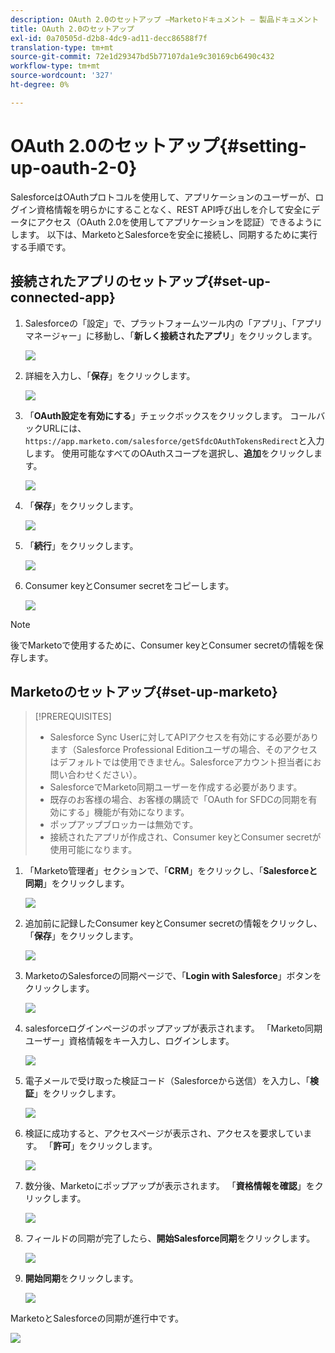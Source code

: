 ```yaml
---
description: OAuth 2.0のセットアップ —Marketoドキュメント — 製品ドキュメント
title: OAuth 2.0のセットアップ
exl-id: 0a70505d-d2b8-4dc9-ad11-decc86588f7f
translation-type: tm+mt
source-git-commit: 72e1d29347bd5b77107da1e9c30169cb6490c432
workflow-type: tm+mt
source-wordcount: '327'
ht-degree: 0%

---
```


# OAuth 2.0のセットアップ{#setting-up-oauth-2-0}

SalesforceはOAuthプロトコルを使用して、アプリケーションのユーザーが、ログイン資格情報を明らかにすることなく、REST API呼び出しを介して安全にデータにアクセス（OAuth 2.0を使用してアプリケーションを認証）できるようにします。 以下は、MarketoとSalesforceを安全に接続し、同期するために実行する手順です。

## 接続されたアプリのセットアップ{#set-up-connected-app}

1. Salesforceの「設定」で、プラットフォームツール内の「アプリ」、「アプリマネージャー」に移動し、「**新しく接続されたアプリ**」をクリックします。

   ![](assets/setting-up-oauth-2-1.png)

1. 詳細を入力し、「**保存**」をクリックします。

   ![](assets/setting-up-oauth-2-2.png)

1. 「**OAuth設定を有効にする**」チェックボックスをクリックします。 コールバックURLには、`https://app.marketo.com/salesforce/getSfdcOAuthTokensRedirect`と入力します。 使用可能なすべてのOAuthスコープを選択し、**追加**&#x200B;をクリックします。

   ![](assets/setting-up-oauth-2-3.png)

1. 「**保存**」をクリックします。

   ![](assets/setting-up-oauth-2-4.png)

1. 「**続行**」をクリックします。

   ![](assets/setting-up-oauth-2-5.png)

1. Consumer keyとConsumer secretをコピーします。

   ![](assets/setting-up-oauth-2-6.png)

>[!NOTE]
>
>後でMarketoで使用するために、Consumer keyとConsumer secretの情報を保存します。

## Marketoのセットアップ{#set-up-marketo}

>[!PREREQUISITES]
>
>* Salesforce Sync Userに対してAPIアクセスを有効にする必要があります（Salesforce Professional Editionユーザの場合、そのアクセスはデフォルトでは使用できません。Salesforceアカウント担当者にお問い合わせください）。
>* SalesforceでMarketo同期ユーザーを作成する必要があります。
>* 既存のお客様の場合、お客様の購読で「OAuth for SFDCの同期を有効にする」機能が有効になります。
>* ポップアップブロッカーは無効です。
>* 接続されたアプリが作成され、Consumer keyとConsumer secretが使用可能になります。


1. 「Marketo管理者」セクションで、「**CRM**」をクリックし、「**Salesforceと同期**」をクリックします。

   ![](assets/setting-up-oauth-2-7.png)

1. 追加前に記録したConsumer keyとConsumer secretの情報をクリックし、「**保存**」をクリックします。

   ![](assets/setting-up-oauth-2-8.png)

1. MarketoのSalesforceの同期ページで、「**Login with Salesforce**」ボタンをクリックします。

   ![](assets/setting-up-oauth-2-9.png)

1. salesforceログインページのポップアップが表示されます。 「Marketo同期ユーザー」資格情報をキー入力し、ログインします。

   ![](assets/setting-up-oauth-2-10.png)

1. 電子メールで受け取った検証コード（Salesforceから送信）を入力し、「**検証**」をクリックします。

   ![](assets/setting-up-oauth-2-11.png)

1. 検証に成功すると、アクセスページが表示され、アクセスを要求しています。 「**許可**」をクリックします。

   ![](assets/setting-up-oauth-2-12.png)

1. 数分後、Marketoにポップアップが表示されます。 「**資格情報を確認**」をクリックします。

   ![](assets/setting-up-oauth-2-13.png)

1. フィールドの同期が完了したら、**開始Salesforce同期**&#x200B;をクリックします。

   ![](assets/setting-up-oauth-2-14.png)

1. **開始同期**&#x200B;をクリックします。

   ![](assets/setting-up-oauth-2-15.png)

MarketoとSalesforceの同期が進行中です。

![](assets/setting-up-oauth-2-16.png)

